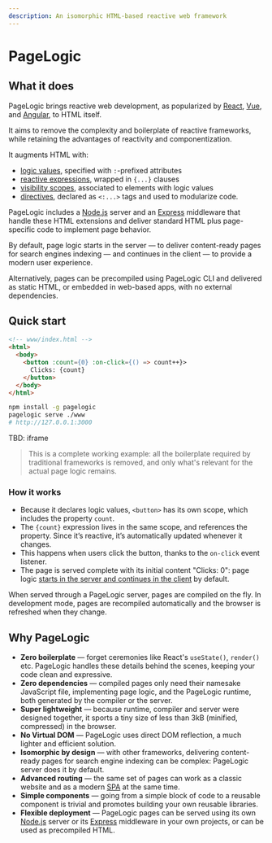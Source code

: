 ```yaml
---
description: An isomorphic HTML-based reactive web framework
---
```


# PageLogic

## What it does

PageLogic brings reactive web development, as popularized by [React](https://react.dev/), [Vue](https://vuejs.org/), and [Angular](https://angular.io/), to HTML itself.

It aims to remove the complexity and boilerplate of reactive frameworks, while retaining the advantages of reactivity and componentization.

It augments HTML with:

* [logic values](broken-reference), specified with `:`-prefixed attributes
* [reactive expressions](broken-reference), wrapped in `{...}` clauses
* [visibility scopes](broken-reference), associated to elements with logic values
* [directives](broken-reference), declared as `<:...>` tags and used to modularize code.

PageLogic includes a [Node.js](https://nodejs.org/) server and an [Express](https://expressjs.com/) middleware that handle these HTML extensions and deliver standard HTML plus page-specific code to implement page behavior.

By default, page logic starts in the server — to deliver content-ready pages for search engines indexing — and continues in the client — to provide a modern user experience.

Alternatively, pages can be precompiled using PageLogic CLI and delivered as static HTML, or embedded in web-based apps, with no external dependencies.

## Quick start

```html
<!-- www/index.html -->
<html>
  <body>
    <button :count={0} :on-click={() => count++}>
      Clicks: {count}
    </button>
  </body>
</html>
```

```bash
npm install -g pagelogic
pagelogic serve ./www
# http://127.0.0.1:3000
```

TBD: iframe

> This is a complete working example: all the boilerplate required by traditional frameworks is removed, and only what's relevant for the actual page logic remains.

### How it works

* Because it declares logic values, `<button>` has its own scope, which includes the property `count`.
* The `{count}` expression lives in the same scope, and references the property. Since it’s reactive, it’s automatically updated whenever it changes.
* This happens when users click the button, thanks to the `on-click` event listener.
* The page is served complete with its initial content "Clicks: 0": page logic [starts in the server and continues in the client](broken-reference) by default.

When served through a PageLogic server, pages are compiled on the fly. In development mode, pages are recompiled automatically and the browser is refreshed when they change.

## Why PageLogic

* **Zero boilerplate** — forget ceremonies like React's `useState()`, `render()` etc. PageLogic handles these details behind the scenes, keeping your code clean and expressive.
* **Zero dependencies** — compiled pages only need their namesake JavaScript file, implementing page logic, and the PageLogic runtime, both generated by the compiler or the server.
* **Super lightweight** — because runtime, compiler and server were designed together, it sports a tiny size of less than 3kB (minified, compressed) in the browser.
* **No Virtual DOM** — PageLogic uses direct DOM reflection, a much lighter and efficient solution.
* **Isomorphic by design** — with other frameworks, delivering content-ready pages for search engine indexing can be complex: PageLogic server does it by default.
* **Advanced routing** — the same set of pages can work as a classic website and as a modern [SPA](https://en.wikipedia.org/wiki/Single-page\_application) at the same time.
* **Simple components** — going from a simple block of code to a reusable component is trivial and promotes building your own reusable libraries.
* **Flexible deployment** — PageLogic pages can be served using its own [Node.js](https://nodejs.org/) server or its [Express](https://expressjs.com/) middleware in your own projects, or can be used as precompiled HTML.
